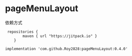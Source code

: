 # pageMenuLayout
依赖方式
```
 repositories { 
        maven { url "https://jitpack.io" }
    }
    
implementation 'com.github.Roy2828:pageMenuLayout:0.4.0'
```
